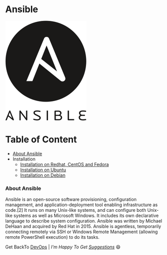 # Ansible
![Asible](img/Ansible_logo.png)

Table of Content
================
<!--ts-->
* [About Ansible](#about_ansible)
* Installation
  * [Installation on Redhat, CentOS and Fedora](Ansible_installation/Installation_Ansible_on_Redhat_CentOS_Fedora.md)
  * [Installation on Ubuntu](Ansible_installation/Installation_Ansible_on_Ubuntu.md)
  * [Installation on Debian](Ansible_installation/Installation_Ansible_on_Debian.md)
<!--te-->
<a name="about_ansible"></a>

### About Ansible

Ansible is an open-source software provisioning, configuration management, and application-deployment tool enabling infrastructure as code.[2] It runs on many Unix-like systems, and can configure both Unix-like systems as well as Microsoft Windows. It includes its own declarative language to describe system configuration. Ansible was written by Michael DeHaan and acquired by Red Hat in 2015. Ansible is agentless, temporarily connecting remotely via SSH or Windows Remote Management (allowing remote PowerShell execution) to do its tasks.

Get BackTo [DevOps](../) |
_I'm Happy To Get [Suggestions](https://forms.gle/TbfdXQ5H3a3oSTjo6)_ :smile:
